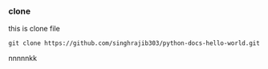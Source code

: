 ### clone
this is clone file

```
git clone https://github.com/singhrajib303/python-docs-hello-world.git

```
nnnnnkk
